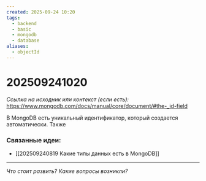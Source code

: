 ```yaml
---
created: 2025-09-24 10:20
tags:
  - backend
  - basic
  - mongodb
  - database
aliases:
  - objectId
---
```

# 202509241020

*Ссылка на исходник или контекст (если есть):* https://www.mongodb.com/docs/manual/core/document/#the-_id-field

В MongoDB есть уникальный идентификатор, который создается автоматически. Также 
### Связанные идеи:
*   [[202509240819 Какие типы данных есть в MongoDB]]
---

*Что стоит развить? Какие вопросы возникли?*